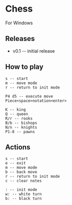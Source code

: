 
# Chess
For Windows

## Releases
* v0.1 -- initial release 

## How to play
```
s -- start
m -- move mode
r -- return to init mode 
    
P4 d5 -- execute move
Piece<space>notation<enter>

K -- king 
Q -- queen 
R/r -- rooks 
B/b -- bishops
N/n -- knights
P1-8 -- pawns 
```
## Actions
```
s -- start
e -- exit
m -- move mode
b -- back move
r -- return to init mode
c -- clear notes

: -- init mode 
w: -- white turn
b: -- black turn
```

